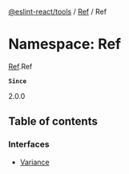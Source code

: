 [@eslint-react/tools](../README.md) / [Ref](Ref.md) / Ref

# Namespace: Ref

[Ref](Ref.md).Ref

**`Since`**

2.0.0

## Table of contents

### Interfaces

- [Variance](../interfaces/Ref.Ref.Variance.md)
